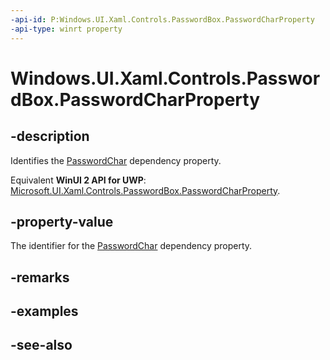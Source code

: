 ```yaml
---
-api-id: P:Windows.UI.Xaml.Controls.PasswordBox.PasswordCharProperty
-api-type: winrt property
---
```


<!-- Property syntax
public Windows.UI.Xaml.DependencyProperty PasswordCharProperty { get; }
-->

# Windows.UI.Xaml.Controls.PasswordBox.PasswordCharProperty

## -description
Identifies the [PasswordChar](passwordbox_passwordchar.md) dependency property.

Equivalent **WinUI 2 API for UWP**: [Microsoft.UI.Xaml.Controls.PasswordBox.PasswordCharProperty](/windows/winui/api/microsoft.ui.xaml.controls.passwordbox.passwordcharproperty).

## -property-value
The identifier for the [PasswordChar](passwordbox_passwordchar.md) dependency property.

## -remarks

## -examples

## -see-also
